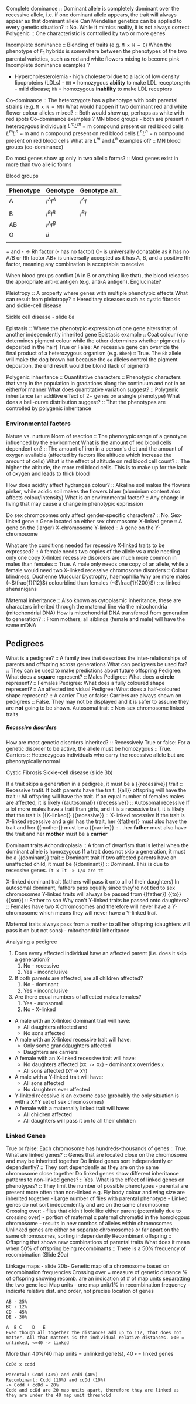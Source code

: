 Complete dominance :: Dominant allele is completely dominant over the recessive allele, i.e. if one dominant allele appears, the trait will always appear as that dominant allele
Can Mendelian genetics can be applied to every genetic situation? :: No. While it mimics reality, it is not always correct
Polygenic :: One characteristic is controlled by two or more genes

Incomplete dominance :: Blending of traits (e.g. `M x N = O`)
When the phenotype of $F_{1}$ hybrids is somewhere between the phenotypes of the two parental varieties, such as red and white flowers mixing to become pink
Incomplete dominance examples
?
- Hypercholesterolemia - high cholesterol due to a lack of low density lipoproteins (LDLs) - `HH` = homozygous **ability** to make LDL receptors; `Hh` - mild disease; `hh` = homozygous **inability** to make LDL receptors

Co-dominance :: The heterozygote has a phenotype with both parental strains (e.g. `M x N = MN`)
What would happen if two dominant red and white flower colour alleles mixed? :: Both would show up, perhaps as white with red spots
Co-dominance examples
?
MN blood groups - both are present in heterozygous individuals
	$L^{m}L^{m}$ = m compound present on red blood cells
	$L^{m}L^{n}$ = m and n compound present on red blood cells
	$L^{n}L^{n}$ = n compound present on red blood cells
What are $L^{m}$ and $L^{n}$ examples of? :: MN blood groups (co-dominance)

Do most genes show up only in two allelic forms? :: Most genes exist in more than two allelic forms

Blood groups

| Phenotype | Genotype     | Genotype alt. |
| --------- | ------------ | ------------- |
| A         | $I^{A}I^{A}$ | $I^{A}i$      |
|           |              |               |
| B         | $I^{B}I^{B}$ | $I^{B}i$      |
| AB        | $I^{A}I^{B}$ |               |
| O         | $ii$         |               |
|           |              |               |
\+ and -  -> Rh factor (- has no factor)
O- is universally donatable as it has no A/B or Rh factor
AB+ is universally accepted as it has A, B, and a positive Rh factor, meaning any combination is acceptable to receive

When blood groups conflict (A in B or anything like that), the blood releases the appropriate anti-x antigen (e.g. anti-A antigen). Englucinate?

Pleiotropy :: A property where genes with multiple phenotypic effects
What can result from pleiotropy? :: Hereditary diseases such as cystic fibrosis and sickle-cell disease

Sickle cell disease - slide 8a

Epistasis :: Where the phenotypic expression of one gene alters that of another independently inherited gene
Epistasis example :: Coat colour (one determines pigment colour while the other determines whether pigment is deposited in the hair) 
True or False: An recessive gene can override the final product of a heterozygous organism (e.g. `Bbee`) :: True. The `Bb` allele will make the dog brown but because the `ee` alleles control the pigment deposition, the end result would be blond (lack of pigment)

Polygenic inheritance :: 
Quantitative characters :: Phenotypic characters that vary in the population in gradations along the continuum and not in an either/or manner
What does quantitative variation suggest? :: Polygenic inheritance (an additive effect of 2+ genes on a single phenotype)
What does a bell-curve distribution suggest? :: That the phenotypes are controlled by polygenic inheritance


### Environmental factors
Nature vs. nurture
Norm of reaction :: The phenotypic range of a genotype influenced by the environment
What is the amount of red blood cells dependent on? :: The amount of iron in a person's diet and the amount of oxygen available (affected by factors like altitude which increase the amount of cells)
What is the effect of altitude on red blood cell count? :: The higher the altitude, the more red blood cells. This is to make up for the lack of oxygen and leads to thick blood

How does acidity affect hydrangea colour? :: Alkaline soil makes the flowers pinker, while acidic soil makes the flowers bluer (aluminium content also affects colour/intensity)
What is an environmental factor? :: Any change in living that may cause a change in phenotypic expression



Do sex chromosomes only affect gender-specific characters? :: No.
Sex-linked gene :: Gene located on either sex chromosome
X-linked gene :: A gene on the (larger) X-chromosome
Y-linked :: A gene on the Y-chromosome

What are the conditions needed for recessive X-linked traits to be expressed? :: A female needs two copies of the allele vs a male needing only one copy
X-linked recessive disorders are much more common in males than females :: True. A male only needs one copy of an allele, while a female would need two
X-linked recessive chromosome disorders :: Colour blindness, Duchenne Muscular Dystrophy, haemophilia
Why are more males (~$\frac{1}{12}$) colourblind than females (~$\frac{1}{200}$) :: x-linked shenanigans

Maternal inheritance :: Also known as cytoplasmic inheritance, these are characters inherited through the maternal line via the mitochondria (mitochondrial DNA)
How is mitochondrial DNA transferred from generation to generation? :: From mothers; all siblings (female and male) will have the same mDNA


## Pedigrees
What is a pedigree? :: A family tree that describes the inter-relationships of parents and offspring across generations
What can pedigrees be used for? :: They can be used to make predictions about future offspring
Pedigree: What does a **square** represent? :: Males
Pedigree: What does a **circle** represent? :: Females
Pedigree: What does a fully coloured shape represent? :: An affected individual
Pedigree: What does a half-coloured shape represent? :: A carrier
True or false: Carriers are always shown on pedigrees :: False. They may not be displayed and it is safer to assume they are **not** going to be shown.
Autosomal trait :: Non-sex chromosome linked traits

##### Recessive disorders
How are most genetic disorders inherited? :: Recessively
True or false: For a genetic disorder to be active, the allele must be homozygous :: True.
Carriers :: Heterozygous individuals who carry the recessive allele but are phenotypically normal

Cystic Fibrosis
Sickle-cell disease (slide 3b)

If a trait skips a generation in a pedigree, it must be a {{recessive}} trait :: Recessive tratit.
If both parents have the trait, {{all}} offspring will have the trait :: All offspring will have the trait.
If an equal number of females:males are affected, it is likely {{autosomal}} {{recessive}} :: Autosomal recessive
If a lot more males have a trait than girls, and it is a recessive trait, it is likely that the trait is {{X-linked}} {{recessive}} :: X-linked recessive
If the trait is X-linked recessive and a girl has the trait, her {{father}} must also have the trait and her {{mother}} must be a {{carrier}} :: ...her **father** must also have the trait and her **mother** must be a **carrier**

Dominant traits
Achondroplasia :: A form of dwarfism that is lethal when the dominant allele is homozygous
If a trait does not skip a generation, it must be a {{dominant}} trait :: Dominant trait
If two affected parents have an unaffected child, it must be {{dominant}} :: Dominant. This is due to recessive genes. `Tt x Tt -> 1/4 are tt`

X-linked dominant trait (fathers will pass it onto all of their daughters)
In autosomal dominant, fathers pass equally since they're not tied to sex chromosomes
Y-linked traits will always be passed from {{father}} {{to}} {{son}} :: Father to son
Why can't Y-linked traits be passed onto daughters? :: Females have two X chromosomes and therefore will never have a Y-chromosome which means they will never have a Y-linked trait

Maternal traits always pass from a mother to all her offspring (daughters will pass it on but not sons) - mitochondrial inheritance


Analysing a pedigree
1. Does every affected individual have an affected parent (i.e. does it skip a generation)?
	1. No - recessive
	2. Yes - inconclusive
2. If both parents are affected, are all children affected?
	1. No - dominant
	2. Yes - inconclusive
3. Are there equal numbers of affected males:females?
	1. Yes - autosomal
	2. No - X-linked
- A male with an X-linked dominant trait will have:
	- All daughters affected and
	- No sons affected
- A male with an X-linked recessive trait will have:
	- Only some granddaughters affected
	- Daughters are carriers
- A female with an X-linked recessive trait will have:
	- No daughters affected (`XX -> Xx`) - dominant `X` overrides `x`
	- All sons affected (`XY` -> `XY`)
- A male with a Y-linked trait will have:
	- All sons affected
	- No daughters ever affected
- Y-linked recessive is an extreme case (probably the only situation is with a XYY set of sex chromosomes)
- A female with a maternally linked trait will have:
	- All children affected
	- All daughters will pass it on to all their children


### Linked Genes
True or false: Each chromosome has hundreds-thousands of genes :: True.
What are linked genes? :: Genes that are located close on the chromosome and may be inherited together
Do linked genes sort independently or dependently? :: They sort dependently as they are on the same chromosome close together
Do linked genes show different inheritance patterns to non-linked genes? :: Yes.
What is the effect of linked genes on phenotypes? :: They limit the number of possible phenotypes
	- parental are present more often than non-linked
e.g. Fly body colour and wing size are inherited together
	- Large number of flies with parental phenotype
	- Linked genes do not sort independently and are on the same chromosome
Crossing over:
	- flies that didn't look like either parent (potentially due to crossing over)
	- portion of maternal x paternal chromatid in the homologous chromosome
		- results in new combos of alleles within chromosomes
Unlinked genes are either on separate chromosomes or far apart on the same chromosomes, sorting independently
Recombinant offspring :: Offspring that shows new combinations of parental traits
What does it mean when 50% of offspring being recombinants :: There is a 50% frequency of recombination (Slide 20a)

Linkage maps - slide 20b- 
Genetic map of a chromosome based on recombination frequencies
Crossing over = measure of genetic distance
% of offspring showing recomb. are an indication of # of map units separatting the two gene loci
Map units - one map unit/1% in recombination frequency
	- indicate relative dist. and order, not precise location of genes
```
AB - 25%
BC - 12%
CD - 45%
DE - 30%

A  B C    D   E
Even though all together the distances add up to 112, that does not matter. All that matters is the individual relative distances. >40 = unlinked, <=40 -> linked 
```
More than 40%/40 map units = unlinked gene(s), 40 <= linked genes
```
CcDd x ccdd

Parental: CcDd (40%) and ccdd (40%)
Recombinant: Ccdd (10%) and ccDd (10%)
-> Ccdd + ccDd = 20%
Ccdd and ccDd are 20 map units apart, therefore they are linked as they are under the 40 map unit threshold
```

